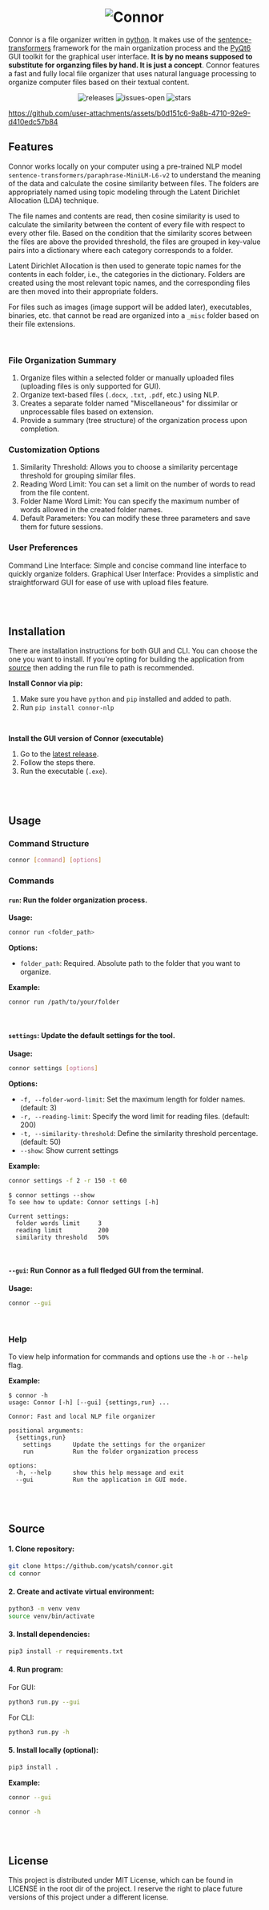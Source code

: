 <h1 align="center">
<img src="./.github/logo.png" alt="Connor">
</h1>

Connor is a file organizer written in [python](https://www.python.org/). It makes use of the [sentence-transformers](https://sbert.net/) framework for the main organization process and the [PyQt6](https://doc.qt.io/qtforpython-6/) GUI toolkit for the graphical user interface. **It is by no means supposed to substitute for organzing files by hand. It is just a concept**. Connor features a fast and fully local file organizer that uses natural language processing to organize computer files based on their textual content.
<br>

<div align="center">

![releases](https://img.shields.io/github/v/release/ycatsh/connor?color=507591&labelColor=1d1e1f&style=flat)
![issues-open](https://img.shields.io/github/issues/ycatsh/connor?color=507591&labelColor=1d1e1f&style=flat)
![stars](https://img.shields.io/github/stars/ycatsh/connor?color=507591&labelColor=1d1e1f&style=flat)

</div>

https://github.com/user-attachments/assets/b0d151c6-9a8b-4710-92e9-d410edc57b84

## Features
Connor works locally on your computer using a pre-trained NLP model `sentence-transformers/paraphrase-MiniLM-L6-v2` to understand the meaning of the data and calculate the cosine similarity between files. The folders are appropriately named using topic modeling through the Latent Dirichlet Allocation (LDA) technique.

The file names and contents are read, then cosine similarity is used to calculate the similarity between the content of every file with respect to every other file. Based on the condition that the similarity scores between the files are above the provided threshold, the files are grouped in key-value pairs into a dictionary where each category corresponds to a folder. 

Latent Dirichlet Allocation is then used to generate topic names for the contents in each folder, i.e., the categories in the dictionary. Folders are created using the most relevant topic names, and the corresponding files are then moved into their appropriate folders.

For files such as images (image support will be added later), executables, binaries, etc. that cannot be read are organized into a ``_misc`` folder based on their file extensions.

<br>

### File Organization Summary
1. Organize files within a selected folder or manually uploaded files (uploading files is only supported for GUI).
2. Organize text-based files (`.docx`, `.txt`, `.pdf`, etc.) using NLP.
3. Creates a separate folder named "Miscellaneous" for dissimilar or unprocessable files based on extension.
4. Provide a summary (tree structure) of the organization process upon completion.

### Customization Options
1. Similarity Threshold: Allows you to choose a similarity percentage threshold for grouping similar files.
2. Reading Word Limit: You can set a limit on the number of words to read from the file content.
3. Folder Name Word Limit: You can specify the maximum number of words allowed in the created folder names.
4. Default Parameters: You can modify these three parameters and save them for future sessions.

### User Preferences
Command Line Interface: Simple and concise command line interface to quickly organize folders.
Graphical User Interface: Provides a simplistic and straightforward GUI for ease of use with upload files feature.


<br>
<br>


## Installation
There are installation instructions for both GUI and CLI. You can choose the one you want to install. If you're opting for building the application from [source](https://github.com/ycatsh/connor#source) then adding the run file to path is recommended.

**Install Connor via pip:**
1. Make sure you have `python` and `pip` installed and added to path.
2. Run `pip install connor-nlp`  

<br>

**Install the GUI version of Connor (executable)**
1. Go to the [latest release](https://github.com/ycatsh/connor/releases).
3. Follow the steps there.
2. Run the executable (`.exe`).  


<br>
<br>


## Usage

### Command Structure

```bash
connor [command] [options]
```

### Commands
#### `run`: Run the folder organization process.

**Usage:**
```bash
connor run <folder_path>
```

**Options:**
- `folder_path`: Required. Absolute path to the folder that you want to organize.

**Example:**
```bash
connor run /path/to/your/folder
```

<br>

#### `settings`: Update the default settings for the tool.

**Usage:**
```bash
connor settings [options]
```

**Options:**
- `-f, --folder-word-limit`: Set the maximum length for folder names. (default: 3)
- `-r, --reading-limit`: Specify the word limit for reading files. (default: 200)
- `-t, --similarity-threshold`: Define the similarity threshold percentage. (default: 50)
- `--show`: Show current settings

**Example:**
```bash
connor settings -f 2 -r 150 -t 60
```

```console
$ connor settings --show
To see how to update: Connor settings [-h]

Current settings:
  folder words limit     3
  reading limit          200
  similarity threshold   50%
```

<br>

#### `--gui`: Run Connor as a full fledged GUI from the terminal.

**Usage:**
```bash
connor --gui
```

<br>

### Help
To view help information for commands and options use the ``-h`` or `--help` flag.  

**Example:**
```console
$ connor -h
usage: Connor [-h] [--gui] {settings,run} ...

Connor: Fast and local NLP file organizer

positional arguments:
  {settings,run}
    settings      Update the settings for the organizer
    run           Run the folder organization process

options:
  -h, --help      show this help message and exit
  --gui           Run the application in GUI mode.
```

<br>
<br>


## Source
#### 1. Clone repository:
```bash
git clone https://github.com/ycatsh/connor.git
cd connor
```  
#### 2. Create and activate virtual environment:
```bash
python3 -m venv venv
source venv/bin/activate
```  
#### 3. Install dependencies:
```bash
pip3 install -r requirements.txt
```
#### 4. Run program:
For GUI:
```bash
python3 run.py --gui
```
For CLI:
```bash
python3 run.py -h
```

#### 5. Install locally (optional):
```bash
pip3 install .
```  
  
**Example:**  
```bash
connor --gui
```
```bash
connor -h
```


<br>
<br>


## License
This project is distributed under MIT License, which can be found in LICENSE in the root dir of the project. I reserve the right to place future versions of this project under a different license.